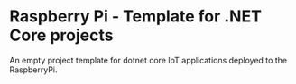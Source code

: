 # Raspberry Pi - Template for .NET Core projects
An empty project template for dotnet core IoT applications deployed to the RaspberryPi.
